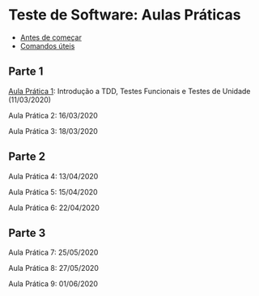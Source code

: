 # Teste de Software: Aulas Práticas

- [Antes de começar](antes-de-comecar.md)
- [Comandos úteis](comandos-uteis.md)

## Parte 1

[Aula Prática 1](aula1.md): Introdução a TDD, Testes Funcionais e Testes de Unidade (11/03/2020)

Aula Prática 2: 16/03/2020

Aula Prática 3: 18/03/2020

## Parte 2

Aula Prática 4: 13/04/2020

Aula Prática 5: 15/04/2020

Aula Prática 6: 22/04/2020

## Parte 3

Aula Prática 7: 25/05/2020

Aula Prática 8: 27/05/2020

Aula Prática 9: 01/06/2020
